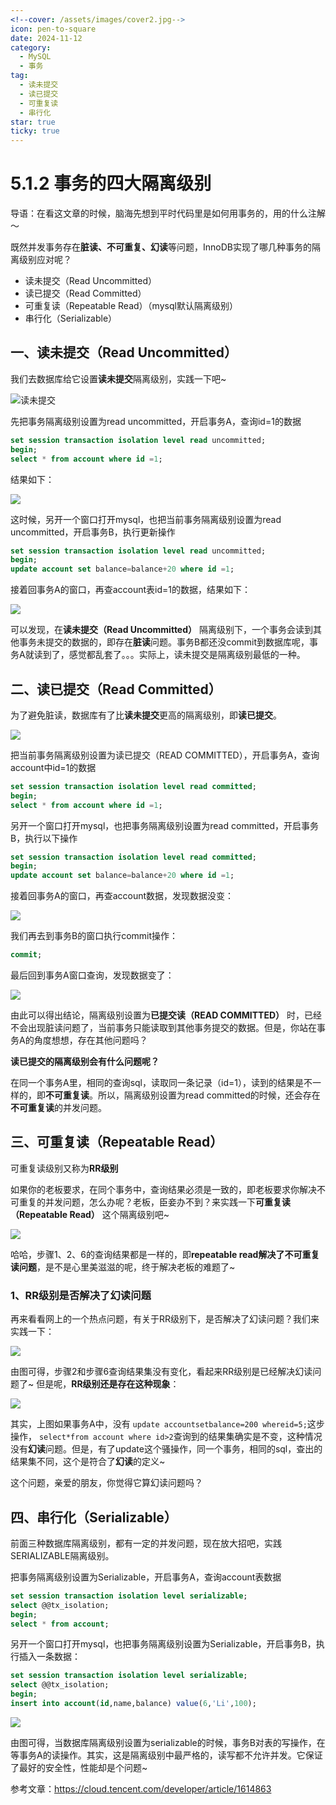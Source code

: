 ```yaml
---
<!--cover: /assets/images/cover2.jpg-->
icon: pen-to-square
date: 2024-11-12
category:
  - MySQL
  - 事务
tag:
  - 读未提交
  - 读已提交
  - 可重复读
  - 串行化
star: true
ticky: true
---
```

# 5.1.2 事务的四大隔离级别
导语：在看这文章的时候，脑海先想到平时代码里是如何用事务的，用的什么注解～

既然并发事务存在**脏读、不可重复、幻读**等问题，InnoDB实现了哪几种事务的隔离级别应对呢？

- 读未提交（Read Uncommitted）
- 读已提交（Read Committed）
- 可重复读（Repeatable Read）（mysql默认隔离级别）
- 串行化（Serializable）

## 一、读未提交（Read Uncommitted）

我们去数据库给它设置**读未提交**隔离级别，实践一下吧~

![读未提交](../pic/7.png)

先把事务隔离级别设置为read uncommitted，开启事务A，查询id=1的数据

```sql
set session transaction isolation level read uncommitted;
begin;
select * from account where id =1;
```

结果如下：

![](../pic/8.png)

这时候，另开一个窗口打开mysql，也把当前事务隔离级别设置为read uncommitted，开启事务B，执行更新操作

```sql
set session transaction isolation level read uncommitted;
begin;
update account set balance=balance+20 where id =1;
```

接着回事务A的窗口，再查account表id=1的数据，结果如下：

![](../pic/9.png)

可以发现，在**读未提交（Read Uncommitted）** 隔离级别下，一个事务会读到其他事务未提交的数据的，即存在**脏读**问题。事务B都还没commit到数据库呢，事务A就读到了，感觉都乱套了。。。实际上，读未提交是隔离级别最低的一种。

## 二、读已提交（Read Committed）

为了避免脏读，数据库有了比**读未提交**更高的隔离级别，即**读已提交**。

![](../pic/10.png)

把当前事务隔离级别设置为读已提交（READ COMMITTED），开启事务A，查询account中id=1的数据

```sql
set session transaction isolation level read committed;
begin;
select * from account where id =1;
```

另开一个窗口打开mysql，也把事务隔离级别设置为read committed，开启事务B，执行以下操作

```sql
set session transaction isolation level read committed;
begin;
update account set balance=balance+20 where id =1;
```

接着回事务A的窗口，再查account数据，发现数据没变：

![](../pic/11.png)

我们再去到事务B的窗口执行commit操作：

```sql
commit;
```

最后回到事务A窗口查询，发现数据变了：

![](../pic/12.png)

由此可以得出结论，隔离级别设置为**已提交读（READ COMMITTED）** 时，已经不会出现脏读问题了，当前事务只能读取到其他事务提交的数据。但是，你站在事务A的角度想想，存在其他问题吗？

**读已提交的隔离级别会有什么问题呢？**

在同一个事务A里，相同的查询sql，读取同一条记录（id=1），读到的结果是不一样的，即**不可重复读**。所以，隔离级别设置为read committed的时候，还会存在**不可重复读**的并发问题。

## 三、可重复读（Repeatable Read）

可重复读级别又称为**RR级别**

如果你的老板要求，在同个事务中，查询结果必须是一致的，即老板要求你解决不可重复的并发问题，怎么办呢？老板，臣妾办不到？来实践一下**可重复读（Repeatable Read）** 这个隔离级别吧~

![](../pic/13.png)

哈哈，步骤1、2、6的查询结果都是一样的，即**repeatable read解决了不可重复读问题**，是不是心里美滋滋的呢，终于解决老板的难题了~

### 1、RR级别是否解决了幻读问题

再来看看网上的一个热点问题，有关于RR级别下，是否解决了幻读问题？我们来实践一下：

![](../pic/14.png)

由图可得，步骤2和步骤6查询结果集没有变化，看起来RR级别是已经解决幻读问题了~ 但是呢，**RR级别还是存在这种现象**：

![](../pic/15.png)

其实，上图如果事务A中，没有 `update accountsetbalance=200 whereid=5;`这步操作， `select*from account where id>2`查询到的结果集确实是不变，这种情况没有**幻读**问题。但是，有了update这个骚操作，同一个事务，相同的sql，查出的结果集不同，这个是符合了**幻读**的定义~

这个问题，亲爱的朋友，你觉得它算幻读问题吗？

## 四、串行化（Serializable）

前面三种数据库隔离级别，都有一定的并发问题，现在放大招吧，实践SERIALIZABLE隔离级别。

把事务隔离级别设置为Serializable，开启事务A，查询account表数据

```sql
set session transaction isolation level serializable;
select @@tx_isolation;
begin;
select * from account;
```

另开一个窗口打开mysql，也把事务隔离级别设置为Serializable，开启事务B，执行插入一条数据：

```sql
set session transaction isolation level serializable;
select @@tx_isolation;
begin;
insert into account(id,name,balance) value(6,'Li',100);
```

![](../pic/16.png)

由图可得，当数据库隔离级别设置为serializable的时候，事务B对表的写操作，在等事务A的读操作。其实，这是隔离级别中最严格的，读写都不允许并发。它保证了最好的安全性，性能却是个问题~

参考文章：https://cloud.tencent.com/developer/article/1614863

































